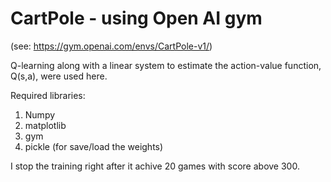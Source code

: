 # CartPole - using Open AI gym 

(see: https://gym.openai.com/envs/CartPole-v1/)

Q-learning along with a linear system to estimate the action-value function, Q(s,a), were used here. 

Required libraries:

1) Numpy 
2) matplotlib
3) gym 
4) pickle (for save/load the weights)


I stop the training right after it achive 20 games with score above 300.

